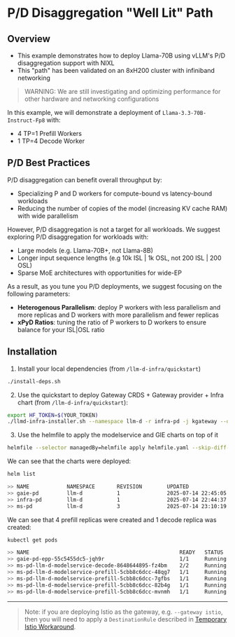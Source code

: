 # P/D Disaggregation "Well Lit" Path

## Overview

- This example demonstrates how to deploy Llama-70B using vLLM's P/D disaggregation support with NIXL
- This "path" has been validated on an 8xH200 cluster with infiniband networking

> WARNING: We are still investigating and optimizing performance for other hardware and networking configurations

In this example, we will demonstrate a deployment of `Llama-3.3-70B-Instruct-Fp8` with:
- 4 TP=1 Prefill Workers
- 1 TP=4 Decode Worker

## P/D Best Practices

P/D disaggregation can benefit overall throughput by:
- Specializing P and D workers for compute-bound vs latency-bound workloads
- Reducing the number of copies of the model (increasing KV cache RAM) with wide parallelism

However, P/D disaggregation is not a target for all workloads. We suggest exploring P/D disaggregation for workloads with:
- Large models (e.g. Llama-70B+, not Llama-8B)
- Longer input sequence lengths (e.g 10k ISL | 1k OSL, not 200 ISL | 200 OSL)
- Sparse MoE architectures with opportunities for wide-EP

As a result, as you tune you P/D deployments, we suggest focusing on the following parameters:
- **Heterogenous Parallelism**: deploy P workers with less parallelism and more replicas and D workers with more parallelism and fewer replicas
- **xPyD Ratios**: tuning the ratio of P workers to D workers to ensure balance for your ISL|OSL ratio

## Installation

1. Install your local dependencies (from `/llm-d-infra/quickstart`)

```bash
./install-deps.sh
```

2. Use the quickstart to deploy Gateway CRDS + Gateway provider + Infra chart (from `/llm-d-infra/quickstart`):
```bash
export HF_TOKEN=$(YOUR_TOKEN)
./llmd-infra-installer.sh --namespace llm-d -r infra-pd -j kgateway --disable-metrics-collection
```

3. Use the helmfile to apply the modelservice and GIE charts on top of it
```bash
helmfile --selector managedBy=helmfile apply helmfile.yaml --skip-diff-on-install
```

We can see that the charts were deployed:

```bash
helm list

>> NAME            NAMESPACE       REVISION        UPDATED                                 STATUS          CHART                           APP VERSION
>> gaie-pd         llm-d           1               2025-07-14 22:45:05.965698 -0400 EDT    deployed        inferencepool-v0.4.0            v0.4.0
>> infra-pd        llm-d           1               2025-07-14 22:44:37.411622 -0400 EDT    deployed        llm-d-infra-1.0.2               0.1
>> ms-pd           llm-d           3               2025-07-14 23:10:19.542269 -0400 EDT    deployed        llm-d-modelservice-0.0.10       0.0.1
```

We can see that 4 prefill replicas were created and 1 decode replica was created:

```bash
kubectl get pods

>> NAME                                                READY   STATUS    RESTARTS   AGE
>> gaie-pd-epp-55c5455dc5-jqh9r                        1/1     Running   0          28m
>> ms-pd-llm-d-modelservice-decode-8648644895-fz4bm    2/2     Running   0          28m
>> ms-pd-llm-d-modelservice-prefill-5cbb8c6dcc-48qg7   1/1     Running   0          3m19s
>> ms-pd-llm-d-modelservice-prefill-5cbb8c6dcc-7gfbs   1/1     Running   0          3m41s
>> ms-pd-llm-d-modelservice-prefill-5cbb8c6dcc-82b4g   1/1     Running   0          3m21s
>> ms-pd-llm-d-modelservice-prefill-5cbb8c6dcc-mvnmh   1/1     Running   0          3m41s
```

---

> Note: if you are deploying Istio as the gateway, e.g. `--gateway istio`, then you will need to apply a `DestinationRule` described in [Temporary Istio Workaround](../../istio-workaround.md).
